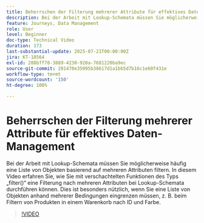 ```yaml
---
title: Beherrschen der Filterung mehrerer Attribute für effektives Daten-Management
description: Bei der Arbeit mit Lookup-Schemata müssen Sie möglicherweise häufig eine Liste von Objekten basierend auf mehreren Attributen filtern. In diesem Video erfahren Sie, wie Sie mit verschachtelten Funktionen des Typs „filter()“ eine Filterung nach mehreren Attributen bei Lookup-Schemata durchführen können. Dies ist besonders nützlich, wenn Sie eine Liste von Objekten anhand mehrerer Bedingungen eingrenzen müssen, z. B. beim Filtern von Produkten in einem Warenkorb nach ID und Farbe.
feature: Journeys, Data Management
role: User
level: Beginner
doc-type: Technical Video
duration: 173
last-substantial-update: 2025-07-21T00:00:00Z
jira: KT-18564
exl-id: 288bff70-3889-4230-920a-7681220ba9ec
source-git-commit: 201470e35095b38617d1a1bb5d7b16c1e60f431e
workflow-type: tm+mt
source-wordcount: '150'
ht-degree: 100%

---
```


# Beherrschen der Filterung mehrerer Attribute für effektives Daten-Management

Bei der Arbeit mit Lookup-Schemata müssen Sie möglicherweise häufig eine Liste von Objekten basierend auf mehreren Attributen filtern. In diesem Video erfahren Sie, wie Sie mit verschachtelten Funktionen des Typs „filter()“ eine Filterung nach mehreren Attributen bei Lookup-Schemata durchführen können. Dies ist besonders nützlich, wenn Sie eine Liste von Objekten anhand mehrerer Bedingungen eingrenzen müssen, z. B. beim Filtern von Produkten in einem Warenkorb nach ID und Farbe.

>[!VIDEO](https://video.tv.adobe.com/v/3469327/?learn=on&enablevpops&captions=ger)
